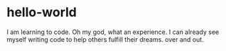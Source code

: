 # hello-world

I am learning to code. 
Oh my god, what an experience. I can already see myself writing code to help others fulfill their dreams.
over and out.
